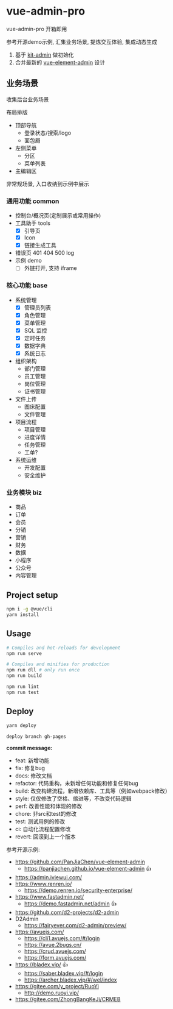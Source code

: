 # vue-admin-pro

vue-admin-pro 开箱即用

参考开源demo示例, 汇集业务场景, 提炼交互体验, 集成动态生成

1. 基于 [kit-admin](https://github.com/jskit/kit-admin/) 做初始化
2. 合并最新的 [vue-element-admin](https://github.com/PanJiaChen/vue-element-admin) 设计

## 业务场景

收集后台业务场景

布局排版

- 顶部导航
  - 登录状态/搜索/logo
  - 面包屑
- 左侧菜单
  - 分区
  - 菜单列表
- 主编辑区

非常规场景, 入口收纳到示例中展示

### 通用功能 common

- 控制台/概况页(定制展示或常用操作)
- 工具助手 tools
  - [x] 引导页
  - [x] Icon
  - [x] 链接生成工具
- 错误页 401 404 500 log
- 示例 demo
  - [ ] 外链打开, 支持 iframe

### 核心功能 base

- 系统管理
  - [x] 管理员列表
  - [x] 角色管理
  - [x] 菜单管理
  - [x] SQL 监控
  - [x] 定时任务
  - [x] 数据字典
  - [x] 系统日志
- 组织架构
  - 部门管理
  - 员工管理
  - 岗位管理
  - 证书管理
- 文件上传
  - 图床配置
  - 文件管理
- 项目流程
  - 项目管理
  - 进度详情
  - 任务管理
  - 工单?
- 系统运维
  - 开发配置
  - 安全维护

### 业务模块 biz

- 商品
- 订单
- 会员
- 分销
- 营销
- 财务
- 数据
- 小程序
- 公众号
- 内容管理


## Project setup

```bash
npm i -g @vue/cli
yarn install
```

## Usage

```bash
# Compiles and hot-reloads for development
npm run serve

# Compiles and minifies for production
npm run dll # only run once
npm run build

npm run lint
npm run test
```

## Deploy

```bash
yarn deploy

deploy branch gh-pages
```

**commit message:**

- feat: 新增功能
- fix: 修复bug
- docs: 修改文档
- refactor: 代码重构，未新增任何功能和修复任何bug
- build: 改变构建流程，新增依赖库、工具等（例如webpack修改）
- style: 仅仅修改了空格、缩进等，不改变代码逻辑
- perf: 改善性能和体现的修改
- chore: 非src和test的修改
- test: 测试用例的修改
- ci: 自动化流程配置修改
- revert: 回滚到上一个版本

参考开源示例:

- https://github.com/PanJiaChen/vue-element-admin
  - https://panjiachen.github.io/vue-element-admin 👍
- https://admin.iviewui.com/
- https://www.renren.io/
  - https://demo.renren.io/security-enterprise/
- https://www.fastadmin.net/
  - https://demo.fastadmin.net/admin 👍
- https://github.com/d2-projects/d2-admin
- D2Admin
  - https://fairyever.com/d2-admin/preview/
- https://avuejs.com/
  - https://cli1.avuejs.com/#/login
  - https://avue.2bugs.cn/
  - https://crud.avuejs.com/
  - https://form.avuejs.com/
- https://bladex.vip/ 👍
  - https://saber.bladex.vip/#/login
  - https://archer.bladex.vip/#/wel/index
- https://gitee.com/y_project/RuoYi
  - http://demo.ruoyi.vip/
- https://gitee.com/ZhongBangKeJi/CRMEB
